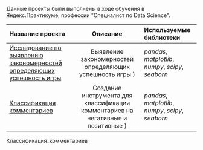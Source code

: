Данные проекты были выполнены в ходе обучения в Яндекс.Практикуме, профессии "Специалист по Data Science".

| Название проекта | Описание | Используемые библиотеки | 
| :---------------------- | :----------------------: | :---------------------- |
| [Исследование по выявлению закономерностей определяющих успешность игры](Изучение_закономерностей_определяющих_успешность_игр) | Выявление закономерностей определяющих успешность игры )| *pandas*, *matplotlib*, *numpy*, *scipy*, *seaborn*|
| [Классификация комментариев](Классификация_комментариев) | Создание инструмента для классификации комментариев на негативные и позитивные )| *pandas*, *matplotlib*, *numpy*, *scipy*, *seaborn*|



Классификация_комментариев
